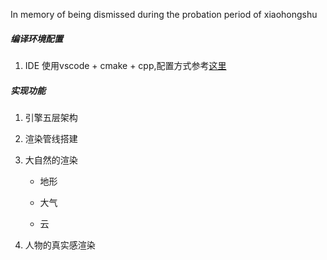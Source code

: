 In memory of being dismissed during the probation period of xiaohongshu

##### 编译环境配置

1. IDE  使用vscode + cmake + cpp,配置方式参考[这里](https://computingonplains.wordpress.com/building-c-applications-with-cmake-and-visual-studio-code/)

##### 实现功能

1. 引擎五层架构

2. 渲染管线搭建

3. 大自然的渲染

   - 地形

   - 大气

   - 云

4. 人物的真实感渲染

